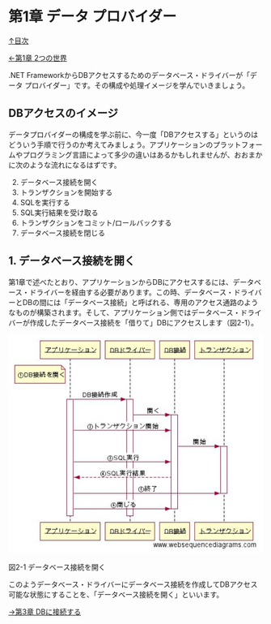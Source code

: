 第1章 データ プロバイダー
=====

[↑目次](..\README.md "目次")

[←第1章 2つの世界](01-two-worlds.md)

.NET FrameworkからDBアクセスするためのデータベース・ドライバーが「データ プロバイダー」です。その構成や処理イメージを学んでいきましょう。

## DBアクセスのイメージ

データプロバイダーの構成を学ぶ前に、今一度「DBアクセスする」というのはどういう手順で行うのか考えてみましょう。アプリケーションのプラットフォームやプログラミング言語によって多少の違いはあるかもしれませんが、おおまかに次のような流れになるはずです。

2. データベース接続を開く
3. トランザクションを開始する
4. SQLを実行する
5. SQL実行結果を受け取る
6. トランザクションをコミット/ロールバックする
7. データベース接続を閉じる

## 1. データベース接続を開く

第1章で述べたとおり、アプリケーションからDBにアクセスするには、データベース・ドライバーを経由する必要があります。この時、データベース・ドライバーとDBの間には「データベース接続」と呼ばれる、専用のアクセス通路のようなものが構築されます。そして、アプリケーション側ではデータベース・ドライバーが作成したデータベース接続を「借りて」DBにアクセスします（図2-1）。

![データベース接続を開く](../image/02-01.jpg)

図2-1 データベース接続を開く

このようデータベース・ドライバーにデータベース接続を作成してDBアクセス可能な状態にすることを、「データベース接続を開く」といいます。




[→第3章 DBに接続する](02-data-provider.md)
